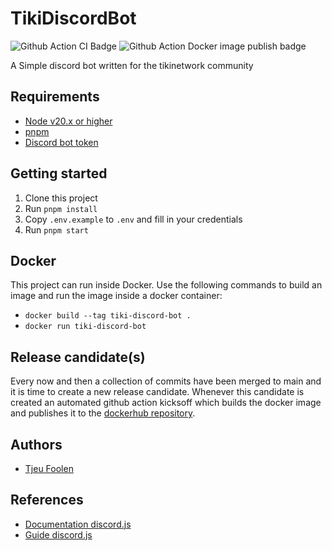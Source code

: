 # TikiDiscordBot 

![Github Action CI Badge](https://github.com/tjeufoolen/TikiDiscordBot/actions/workflows/ci.yml/badge.svg) ![Github Action Docker image publish badge](https://github.com/tjeufoolen/TikiDiscordBot/actions/workflows/docker.yml/badge.svg)

A Simple discord bot written for the tikinetwork community

## Requirements

- [Node v20.x or higher](https://nodejs.org)
- [pnpm](https://pnpm.io/)
- [Discord bot token](https://discordjs.guide/preparations/setting-up-a-bot-application.html#your-bot-s-token)

## Getting started

1. Clone this project
2. Run `pnpm install`
3. Copy `.env.example` to `.env` and fill in your credentials
4. Run `pnpm start`

## Docker

This project can run inside Docker. Use the following commands to build an image and run the image inside a docker container:

- `docker build --tag tiki-discord-bot .`
- `docker run tiki-discord-bot`

## Release candidate(s)

Every now and then a collection of commits have been merged to main and it is time to create a new release candidate. Whenever this candidate is created an automated github action kicksoff which builds the docker image and publishes it to the [dockerhub repository](https://hub.docker.com/r/tjeufoolen/tiki-discord-bot).

## Authors

- [Tjeu Foolen](https://github.com/tjeufoolen)

## References

- [Documentation discord.js](https://discord.js.org/docs/packages/discord.js/14.15.2)
- [Guide discord.js](https://discordjs.guide/#before-you-begin)
